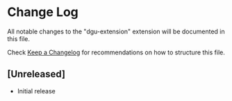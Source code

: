 # Change Log

All notable changes to the "dgu-extension" extension will be documented in this file.

Check [Keep a Changelog](http://keepachangelog.com/) for recommendations on how to structure this file.

## [Unreleased]

- Initial release